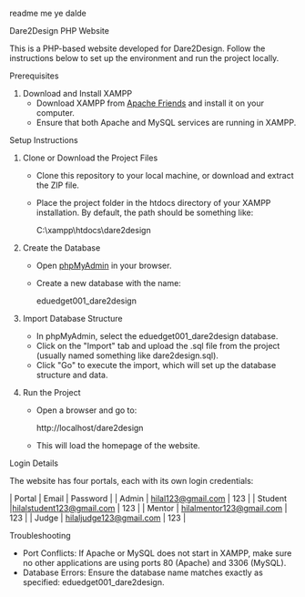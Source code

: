 readme me ye dalde 

Dare2Design PHP Website

This is a PHP-based website developed for Dare2Design. Follow the instructions below to set up the environment and run the project locally.

 Prerequisites

1. Download and Install XAMPP
   - Download XAMPP from [Apache Friends](https://www.apachefriends.org/index.html) and install it on your computer.
   - Ensure that both Apache and MySQL services are running in XAMPP.

Setup Instructions

1. Clone or Download the Project Files
   - Clone this repository to your local machine, or download and extract the ZIP file.
   - Place the project folder in the htdocs directory of your XAMPP installation. By default, the path should be something like:
     
     C:\xampp\htdocs\dare2design
     

2. Create the Database
   - Open [phpMyAdmin](http://localhost/phpmyadmin/) in your browser.
   - Create a new database with the name:
     
     eduedget001_dare2design
     

3. Import Database Structure
   - In phpMyAdmin, select the eduedget001_dare2design database.
   - Click on the "Import" tab and upload the .sql file from the project (usually named something like        dare2design.sql).
   - Click "Go" to execute the import, which will set up the database structure and data.

4. Run the Project
   - Open a browser and go to:
     
     http://localhost/dare2design
     
   - This will load the homepage of the website.

 Login Details

The website has four portals, each with its own login credentials:

| Portal       | Email                                      | Password |
| Admin      | hilal123@gmail.com         | 123      |
| Student    |hilalstudent123@gmail.com  | 123      |
| Mentor    | hilalmentor123@gmail.com   | 123      |
| Judge       | hilaljudge123@gmail.com    | 123      |

Troubleshooting

- Port Conflicts: If Apache or MySQL does not start in XAMPP, make sure no other applications are using ports 80 (Apache) and 3306 (MySQL).
- Database Errors: Ensure the database name matches exactly as specified: eduedget001_dare2design.
